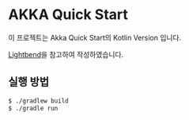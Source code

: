 # AKKA Quick Start

이 프로젝트는 Akka Quick Start의 Kotlin Version 입니다.

[Lightbend](https://developer.lightbend.com/start/?group=akka&project=akka-http-quickstart-java)을 참고하여 작성하였습니다.

## 실행 방법

```bash
$ ./gradlew build
$ ./gradle run
```